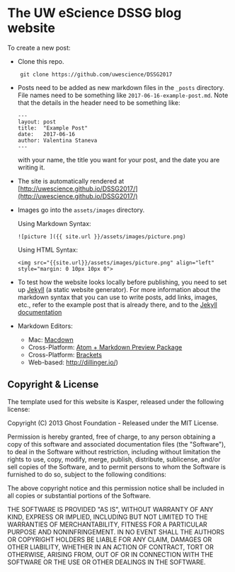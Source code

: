 # The UW eScience DSSG blog website

To create a new post:

- Clone this repo.
```
    git clone https://github.com/uwescience/DSSG2017
```

- Posts need to be added as new markdown files in the `_posts` directory. 
  File names need to be something like `2017-06-16-example-post.md`. Note that 
  the details in the header need to be something like:

      ---
      layout: post
      title:  "Example Post"
      date:   2017-06-16
      author: Valentina Staneva
      ---

  with your name, the title you want for your post, and the date you are
  writing it.

- The site is automatically rendered at [http://uwescience.github.io/DSSG2017/](http://uwescience.github.io/DSSG2017/)
  
- Images go into the `assets/images` directory.

  Using Markdown Syntax:

  ``` 
  ![picture ]({{ site.url }}/assets/images/picture.png)
  ```

  Using HTML Syntax:
  ```
  <img src="{{site.url}}/assets/images/picture.png" align="left" style="margin: 0 10px 10px 0">
  ```
  
- To test how the website looks locally before publishing, you need to set up [Jekyll](https://jekyllrb.com/) (a static website generator). For more information about the markdown syntax
  that you can use to write posts, add links, images, etc., refer to the
  example post that is already there, and to the
  [Jekyll documentation](https://jekyllrb.com/docs/home/)
  
- Markdown Editors:
  * Mac: [Macdown](https://macdown.uranusjr.com/)
  * Cross-Platform: [Atom + Markdown Preview Package](https://atom.io/)
  * Cross-Platform: [Brackets](http://brackets.io/)
  * Web-based: http://dillinger.io/)



## Copyright & License

The template used for this website is Kasper, released under the following
license:

Copyright (C) 2013 Ghost Foundation - Released under the MIT License.

Permission is hereby granted, free of charge, to any person obtaining a copy of this software and associated documentation files (the "Software"), to deal in the Software without restriction, including without limitation the rights to use, copy, modify, merge, publish, distribute, sublicense, and/or sell copies of the Software, and to permit persons to whom the Software is furnished to do so, subject to the following conditions:

The above copyright notice and this permission notice shall be included in all copies or substantial portions of the Software.

THE SOFTWARE IS PROVIDED "AS IS", WITHOUT WARRANTY OF ANY KIND, EXPRESS OR IMPLIED, INCLUDING BUT NOT LIMITED TO THE WARRANTIES OF MERCHANTABILITY, FITNESS FOR A PARTICULAR PURPOSE AND
NONINFRINGEMENT. IN NO EVENT SHALL THE AUTHORS OR COPYRIGHT HOLDERS BE LIABLE FOR ANY CLAIM, DAMAGES OR OTHER LIABILITY, WHETHER IN AN ACTION OF CONTRACT, TORT OR OTHERWISE, ARISING FROM, OUT OF OR IN CONNECTION WITH THE SOFTWARE OR THE USE OR OTHER DEALINGS IN THE SOFTWARE.

